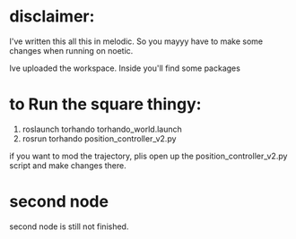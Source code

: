# disclaimer:
I've written this all this in melodic. So you mayyy have to make some changes when running on noetic.

Ive uploaded the workspace.
Inside you'll find some packages

# to Run the square thingy:
1. roslaunch torhando torhando_world.launch
2. rosrun torhando position_controller_v2.py

if you want to mod the trajectory, plis open up the position_controller_v2.py script and make changes there.

# second node 
second node is still not finished.

